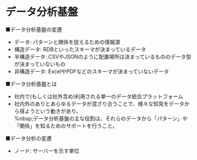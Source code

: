 # データ分析基盤

■データ分析基盤の変遷
- データ: パターンと関係を捉えるための情報源
- 構造データ: RDBといったスキーマが決まっているデータ
- 半構造データ: CSVやJSONのように配置場所は決まっているもののデータ型が決まっていないもの
- 非構造データ: ExcelやPDFなどのスキーマが決まっていないデータ

■データ分析基盤とは
- 社内で(もしくは社外含め)利用される単一のデータ統合プラットフォーム
- 社内外のありとあらゆるデータが混ざり合うことで、様々な知見をデータから得ようという動きがあり、  
%nbsp;データ分析基盤の主な役割は、それらのデータから「パターン」や「関係」を知るためのサポートを行うこと。

■データ分析の変遷
- ノード: サーバーを示す単位